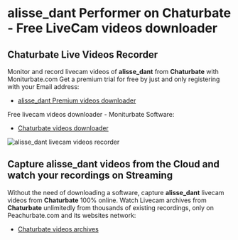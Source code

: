 # alisse_dant Performer on Chaturbate - Free LiveCam videos downloader

## Chaturbate Live Videos Recorder

Monitor and record livecam videos of **alisse_dant** from **Chaturbate** with Moniturbate.com
Get a premium trial for free by just and only registering with your Email address:
* [alisse_dant Premium videos downloader](https://moniturbate.com/request-demo-licence-key.html)

Free livecam videos downloader - Moniturbate Software:
* [Chaturbate videos downloader](https://moniturbate.com/moniturbate-download-software.html)

![alisse_dant livecam videos recorder](https://peachurnet.com/templates/moniturbate-software.png)


## Capture alisse_dant videos from the Cloud and watch your recordings on Streaming

Without the need of downloading a software, capture **alisse_dant** livecam videos from **Chaturbate** 100% online.
Watch Livecam archives from **Chaturbate** unlimitedly from thousands of existing recordings, only on Peachurbate.com and its websites network:
* [Chaturbate videos archives](https://peachurnet.com/)